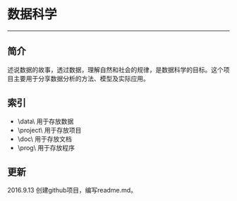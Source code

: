 ﻿# 数据科学

----------

## 简介

述说数据的故事，透过数据，理解自然和社会的规律，是数据科学的目标。这个项目主要用于分享数据分析的方法、模型及实际应用。

## 索引

 - \data\ 用于存放数据
 - \project\ 用于存放项目
 - \doc\ 用于存放文档
 - \prog\ 用于存放程序

## 更新

2016.9.13 创建github项目，编写readme.md。